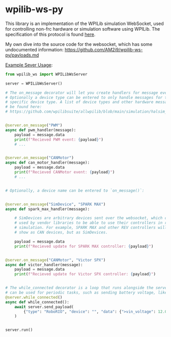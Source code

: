 # wpilib-ws-py

This library is an implementation of the WPILib simulation WebSocket, used for controlling non-frc hardware or simulation software using WPILib. The specification of this protocol is found [here](https://github.com/wpilibsuite/allwpilib/blob/main/simulation/halsim_ws_core/doc/hardware_ws_api.md).

My own dive into the source code for the websocket, which has some undocumented information: https://github.com/AM2i9/wpilib-ws-py/payloads.md

[Example Sever Usage](https://github.com/AM2i9/wpilib-ws-py/tests/examples/demo_server.py):

```py
from wpilib_ws import WPILibWsServer

server = WPILibWsServer()

# The on_message decorator will let you create handlers for message events.
# Optionally a device type can be entered to only handle messages for that
# specific device type. A list of device types and other hardware messages can
# be found here:
# https://github.com/wpilibsuite/allwpilib/blob/main/simulation/halsim_ws_core/doc/hardware_ws_api.md#hardware-messages


@server.on_message("PWM")
async def pwm_handler(message):
    payload = message.data
    print(f"Recieved PWM event: {payload}")
    # ...


@server.on_message("CANMotor")
async def can_motor_handler(message):
    payload = message.data
    print(f"Recieved CANMotor event: {payload}")
    # ...


# Optionally, a device name can be entered to `on_message()`:


@server.on_message("SimDevice", "SPARK MAX")
async def spark_max_handler(message):

    # SimDevices are arbitrary devices sent over the websocket, which can be
    # used by vendor libraries to be able to use their controllers in robot
    # simulation. For example, SPARK MAX and other REV controllers will not
    # show as CAN devices, but as SimDevices.

    payload = message.data
    print(f"Recieved update for SPARK MAX controller: {payload}")


@server.on_message("CANMotor", "Victor SPX")
async def victor_handler(message):
    payload = message.data
    print(f"Recieved update for Victor SPX controller: {payload}")


# The while_connected decorator is a loop that runs alongside the server, and
# can be used for periodic tasks, such as sending battery voltage, like below.
@server.while_connected()
async def while_connected():
    await server.send_payload(
        {"type": "RoboRIO", "device": "", "data": {">vin_voltage": 12.0}}
    )


server.run()
```